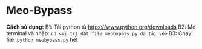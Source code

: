 # Meo-Bypass
**Cách sử dụng:**
B1: Tải python từ https://www.python.org/downloads
B2: Mở terminal và nhập: `cd <vị trí đặt file meobypass.py đã tải về>`
B3: Chạy file: `python meobypass.py`
hết
